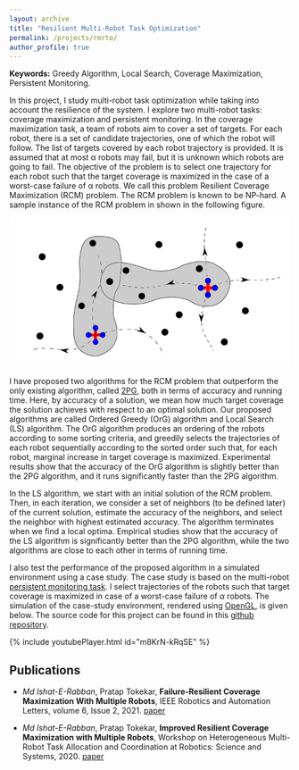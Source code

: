 ```yaml
---
layout: archive
title: "Resilient Multi-Robot Task Optimization"
permalink: /projects/rmrto/
author_profile: true
---
```


**Keywords:** Greedy Algorithm, Local Search, Coverage Maximization, Persistent Monitoring.

In this project, I study multi-robot task optimization while taking into account the resilience of the system. I explore two multi-robot tasks: coverage maximization and persistent monitoring. In the coverage maximization task, a team of robots aim to cover a set of targets. For each robot, there is a set of candidate trajectories, one of which the robot will follow. The list of targets covered by each robot trajectory is provided. It is assumed that at most α robots may fail, but it is unknown which robots are going to fail. The objective of the problem is to select one trajectory for each robot such that the target coverage is maximized in the case of a worst-case failure of α robots. We call this problem Resilient Coverage Maximization (RCM) problem. The RCM problem is known to be NP-hard. A sample instance of the RCM problem in shown in the following figure.


<p align="center">
  <img src="/images/rcm.png" />
</p>


I have proposed two algorithms for the RCM problem that outperform the only existing algorithm, called [2PG](https://ieeexplore.ieee.org/document/8534468), both in terms of accuracy and running time. Here, by accuracy of a solution, we mean how much target coverage the solution achieves with respect to an optimal solution. Our proposed algorithms are called Ordered Greedy (OrG) algorithm and Local Search (LS) algorithm. The OrG algorithm produces an ordering of the robots according to some sorting criteria, and greedily selects the trajectories of each robot sequentially according to the sorted order such that, for each robot, marginal increase in target coverage is maximized. Experimental results show that the accuracy of the OrG algorithm is slightly better than the 2PG algorithm, and it runs significantly faster than the 2PG algorithm.

In the LS algorithm, we start with an initial solution of the RCM problem. Then, in each iteration, we consider a set of neighbors (to be defined later) of the current solution, estimate the accuracy of the neighbors, and select the neighbor with highest estimated accuracy. The algorithm terminates when we find a local optima. Empirical studies show that the accuracy of the LS algorithm is significantly better than the 2PG algorithm, while the two algorithms are close to each other in terms of running time.

I also test the performance of the proposed algorithm in a simulated environment using a case study. The case study is based on the multi-robot [persistent monitoring task](https://ieeexplore.ieee.org/abstract/document/8815211). I select trajectories of the robots such that target coverage is maximized in case of a worst-case failure of $\alpha$ robots. The simulation of the case-study environment, rendered using [OpenGL](https://open.gl/), is given below. The source code for this project can be found in this [github repository](https://github.com/ieranik/rcm).

{% include youtubePlayer.html id="m8KrN-kRqSE" %}

Publications
----

- *Md Ishat-E-Rabban*, Pratap Tokekar, **Failure-Resilient Coverage Maximization With Multiple Robots**, IEEE Robotics and Automation Letters, volume 6, Issue 2, 2021.
[paper](https://ieranik.github.io/files/rcm.pdf)

- *Md Ishat-E-Rabban*, Pratap Tokekar, **Improved Resilient Coverage Maximization with Multiple Robots**, Workshop on Heterogeneous Multi-Robot Task Allocation and Coordination at Robotics: Science and Systems, 2020.
[paper](https://ieranik.github.io/files/rcmw.pdf)
